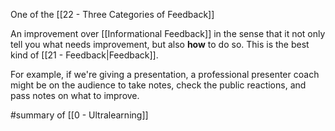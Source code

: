 One of the [[22 - Three Categories of Feedback]]

An improvement over [[Informational Feedback]] in the sense that it not only tell you what needs improvement, but also **how** to do so. This is the best kind of [[21 - Feedback|Feedback]].

For example, if we're giving a presentation, a professional presenter coach might be on the audience to take notes, check the public reactions, and pass notes on what to improve.

#summary of [[0 - Ultralearning]]
